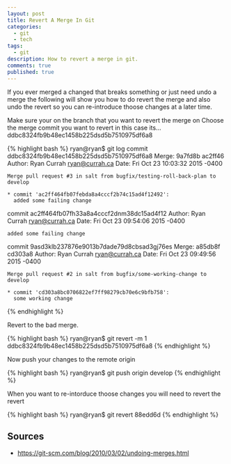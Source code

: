 ```yaml
---
layout: post
title: Revert A Merge In Git
categories: 
  - git
  - tech
tags: 
  - git
description: How to revert a merge in git.
comments: true
published: true
---
```


If you ever merged a changed that breaks something or just need undo a merge the following will show you how to do revert the merge and also undo the revert so you can re-introduce thoose changes at a later time.

Make sure your on the branch that you want to revert the merge on
Choose the merge commit you want to revert in this case its... ddbc8324fb9b48ec1458b225dsd5b7510975df6a8

{% highlight bash %}
ryan@ryan$ git log
commit ddbc8324fb9b48ec1458b225dsd5b7510975df6a8
Merge: 9a7fd8b ac2ff46
Author: Ryan Currah <ryan@currah.ca>
Date:   Fri Oct 23 10:03:32 2015 -0400

    Merge pull request #3 in salt from bugfix/testing-roll-back-plan to develop
    
    * commit 'ac2ff464fb07febda8a4cccf2b74c15ad4f12492':
      added some failing change

commit ac2ff464fb07fh33a8a4cccf2dnm38dc15ad4f12
Author: Ryan Currah <ryan@currah.ca>
Date:   Fri Oct 23 09:54:06 2015 -0400

    added some failing change

commit 9asd3klb237876e9013b7dade79d8cbsad3gj76es
Merge: a85db8f cd303a8
Author: Ryan Currah <ryan@currah.ca>
Date:   Fri Oct 23 09:49:56 2015 -0400

    Merge pull request #2 in salt from bugfix/some-working-change to develop
    
    * commit 'cd303a8bc0706822ef7ff98279cb70e6c9bfb758':
      some working change
{% endhighlight %}


Revert to the bad merge. 

{% highlight bash %}
ryan@ryan$ git revert -m 1 ddbc8324fb9b48ec1458b225dsd5b7510975df6a8
{% endhighlight %}


Now push your changes to the remote origin

{% highlight bash %}
ryan@ryan$ git push origin develop
{% endhighlight %}

When you want to re-intorduce thoose changes you will need to revert the revert

{% highlight bash %}
ryan@ryan$ git revert 88edd6d
{% endhighlight %}


## Sources
- https://git-scm.com/blog/2010/03/02/undoing-merges.html


